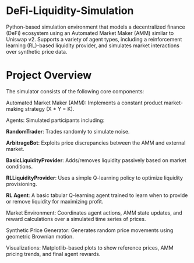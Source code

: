 # DeFi-Liquidity-Simulation
Python-based simulation environment that models a decentralized finance (DeFi) ecosystem using an Automated Market Maker (AMM) similar to Uniswap v2. Supports a variety of agent types, including a reinforcement learning (RL)-based liquidity provider, and simulates market interactions over synthetic price data.

# Project Overview
The simulator consists of the following core components:

Automated Market Maker (AMM): Implements a constant product market-making strategy (X * Y = K).

Agents: Simulated participants including:

**RandomTrader**: Trades randomly to simulate noise.

**ArbitrageBot**: Exploits price discrepancies between the AMM and external market.

**BasicLiquidityProvider**: Adds/removes liquidity passively based on market conditions.

**RLLiquidityProvider**: Uses a simple Q-learning policy to optimize liquidity provisioning.

**RL Agent**: A basic tabular Q-learning agent trained to learn when to provide or remove liquidity for maximizing profit.

Market Environment: Coordinates agent actions, AMM state updates, and reward calculations over a simulated time series of prices.

Synthetic Price Generator: Generates random price movements using geometric Brownian motion.

Visualizations: Matplotlib-based plots to show reference prices, AMM pricing trends, and final agent rewards.
